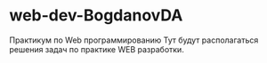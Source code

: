 # web-dev-BogdanovDA
Практикум по Web программированию
Тут будут располагаться решения задач по практике WEB разработки.

